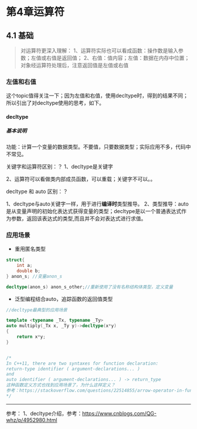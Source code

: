 # 第4章运算符






## 4.1 基础

>对运算符更深入理解：
>1、运算符实际也可以看成函数：操作数是输入参数；左值或右值是返回值；
>2、右值：值内容；左值：数据在内存中位置；对象经运算符处理后，注意返回值是左值或右值



### 左值和右值

这个topic值得关注一下；因为左值和右值，使用decltype时，得到的结果不同；所以引出了对decltype使用的思考，如下。







#### decltype 

##### 基本说明

功能：计算一个变量的数据类型。不要值，只要数据类型；实际应用不多，代码中不常见。

关键字和运算符区别：？
1、decltype是关键字

2、运算符可以看做类内部成员函数，可以重载；关键字不可以。。

decltype 和 auto 区别：？

1、decltype与auto关键字一样，用于进行**编译时**类型推导。
2、类型推导：auto是从变量声明的初始化表达式获得变量的类型；decltype是以一个普通表达式作为参数，返回该表达式的类型,而且并不会对表达式进行求值。

### 应用场景

* 重用匿名类型

```c++
struct{
    int a;
    double b;
} anon_s; //变量anon_s

decltype(anon_s) anon_s_other;//重新使用了没有名称结构体类型，定义变量

```

* 泛型编程结合auto，追踪函数的返回值类型

```c++
//decltype最典型的应用场景

template <typename _Tx, typename _Ty>
auto multiply(_Tx x, _Ty y)->decltype(x*y)
{
    return x*y;
}


/*
In C++11, there are two syntaxes for function declaration:
return-type identifier ( argument-declarations... )
and
auto identifier ( argument-declarations... ) -> return_type
这种函数定义方式也找到应用场景了，为什么这样定义？
参考：https://stackoverflow.com/questions/22514855/arrow-operator-in-function-heading
*/

```







----
参考：
1、decltype介绍，参考：https://www.cnblogs.com/QG-whz/p/4952980.html




